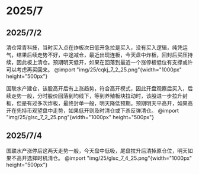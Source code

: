 # 2025/7

## 2025/7/2

清仓常青科技，当时买入点在炸板次日低开急拉是买入，没有买入逻辑，纯凭运气，结果后续走势不好，中途减仓，最近出现连板，今天盘中炸板，回封后买压持续，因此板上清仓。预期明天低开，如果在回落到最近一个涨停板低位有支撑或许可以考虑再买回来。
@import "img/25/cqkj_7_2_25.png"{width="1000px" height="500px"}

国联水产建仓，该股高开后有上涨趋势，符合高开模式，因此开盘观察后买入，后续走势一般，分时股价回落到均线下，等到养殖板块拉动时，该股进一步拉升封板，但是有过多次炸板，最终封单一般，明天降低预期。预期明天平高开，如果高开在先持币观望盘中走势，如果低开则及时清仓或下杀反弹清仓。
@import "img/25/glsc_7_2_25.png"{width="1000px" height="500px"}

## 2025/7/4

国联水产涨停后这两天走势一般，今天盘中低吸，尾盘拉升后清掉原仓位，明天如果不高开选择时机清仓。
@import "img/25/glsc_7_4_25.png"{width="1000px" height="500px"}
